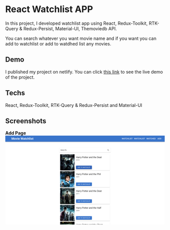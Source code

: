 # React Watchlist APP

In this project, I developed watchlist app using React, Redux-Toolkit, RTK-Query & Redux-Persist, Material-UI, Themoviedb API.

You can search whatever you want movie name and if you want you can add to watchlist or add to watdhed list any movies.

## Demo

I published my project on netlify. You can click [this link](https://movie-api-app-demo.netlify.app/)
to see the live demo of the project.

## Techs

React, Redux-Toolkit, RTK-Query & Redux-Persist and Material-UI

## Screenshots

**Add Page**
![App Screenshot](https://github.com/ramazandogna/movie-api-app/blob/main/src/assets/images/add-page.png)
